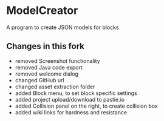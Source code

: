 # ModelCreator
A program to create JSON models for blocks

## Changes in this fork
- removed Screenshot functionality
- removed Java code export
- removed welcome dialog
- changed GitHub url
- changed asset extraction folder
- added Block menu, to set block specific settings
- added project upload/download to pastie.io
- added Collision panel on the right, to create collision box
- added wiki links for hardness and resistance
